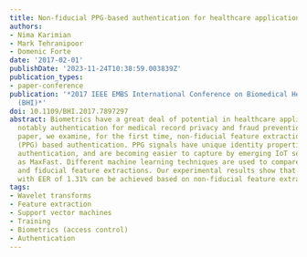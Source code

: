 ```yaml
---
title: Non-fiducial PPG-based authentication for healthcare application
authors:
- Nima Karimian
- Mark Tehranipoor
- Domenic Forte
date: '2017-02-01'
publishDate: '2023-11-24T10:38:59.003839Z'
publication_types:
- paper-conference
publication: '*2017 IEEE EMBS International Conference on Biomedical Health Informatics
  (BHI)*'
doi: 10.1109/BHI.2017.7897297
abstract: Biometrics have a great deal of potential in healthcare applications, most
  notably authentication for medical record privacy and fraud prevention. In this
  paper, we examine, for the first time, non-fiducial feature extraction for photo-plethysmography
  (PPG) based authentication. PPG signals have unique identity properties for human
  authentication, and are becoming easier to capture by emerging IoT sensors such
  as MaxFast. Different machine learning techniques are used to compare non-fiducial
  and fiducial feature extractions. Our experimental results show that 99.84% accuracy
  with EER of 1.31% can be achieved based on non-fiducial feature extraction.
tags:
- Wavelet transforms
- Feature extraction
- Support vector machines
- Training
- Biometrics (access control)
- Authentication
---
```

